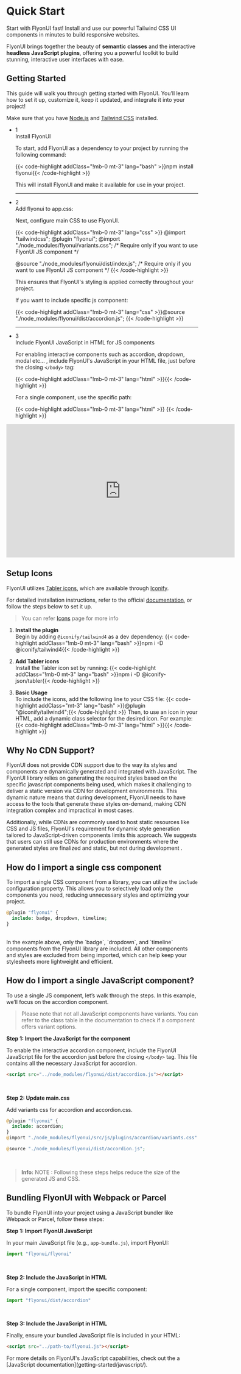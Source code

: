 # Quick Start

Start with FlyonUI fast! Install and use our powerful Tailwind CSS UI components in minutes to build responsive websites.

FlyonUI brings together the beauty of **semantic classes** and the interactive **headless JavaScript plugins**, offering you a powerful toolkit to build stunning, interactive user interfaces with ease.

<!-------------------- Getting Started -------------------->

## Getting Started

This guide will walk you through getting started with FlyonUI. You’ll learn how to set it up, customize it, keep it updated, and integrate it into your project!

Make sure that you have <a href="https://nodejs.org/en/" class="link link-primary" target="_blank">Node.js</a> and <a href="https://tailwindcss.com/" class="link link-primary" target="_blank">Tailwind CSS</a> installed.

<ul class="timeline timeline-snap-icon timeline-compact timeline-vertical w-full ps-0 mb-0">
  
  <!-- Installation -->
  <li class="mt-0 mb-0 ps-0">
    <div class="timeline-middle mb-2">
      <span class="text-base-content flex size-7 items-center justify-center rounded-full border border-base-content/20 font-semibold">
        1
      </span>
    </div>
    <div class="timeline-end mb-0 ms-1 w-full rounded-lg p-4 pt-1">
      <div class="text-base-content mb-3 font-semibold">Install FlyonUI</div>
      <p>To start, add FlyonUI as a dependency to your project by running the following command:</p>
      {{< code-highlight addClass="!mb-0 mt-3" lang="bash" >}}npm install flyonui{{< /code-highlight >}}
      <p class="not-prose mt-4">This will install FlyonUI and make it available for use in your project.</p>
    </div>
    <hr class="!w-0.5 rounded-none border-transparent" />
  </li>

  <!-- Configure Tailwind -->
  <li class="mt-0 mb-0 ps-0">
    <div class="timeline-middle mb-2">
      <span class="text-base-content flex size-7 items-center justify-center rounded-full border border-base-content/20 font-semibold">
        2
      </span>
    </div>
    <div class="timeline-end mb-0 ms-1 w-full rounded-lg p-4 pt-1">
      <div class="text-base-content mb-3 font-semibold">Add flyonui to app.css:</div>
      <p>
        Next, configure main CSS to use FlyonUI.
      </p>
      {{< code-highlight addClass="!mb-0 mt-3" lang="css" >}}
@import "tailwindcss";
@plugin "flyonui";
@import "./node_modules/flyonui/variants.css"; /* Require only if you want to use FlyonUI JS component */

@source "./node_modules/flyonui/dist/index.js"; /* Require only if you want to use FlyonUI JS component */
{{< /code-highlight >}}

<p class="not-prose mt-4">This ensures that FlyonUI's styling is applied correctly throughout your project.</p>

If you want to include specific js component:

{{< code-highlight addClass="!mb-0 mt-3" lang="css" >}}@source "./node_modules/flyonui/dist/accordion.js"; {{< /code-highlight >}}

</div>
<hr class="!w-0.5 rounded-none border-transparent" />

  </li>

  <!-- Tailwind Configuration -->
  <li class="mt-0 mb-0 ps-0">
    <div class="timeline-middle">
      <span class="text-base-content flex size-7 items-center justify-center rounded-full border border-base-content/20 font-semibold">
      3
      </span>
    </div>
    <div class="timeline-end mb-0 ms-1 w-full rounded-lg p-4 pt-1">
      <div class="text-base-content mb-3 font-semibold">Include FlyonUI JavaScript in HTML for JS components</div>
      <p>For enabling interactive components such as accordion, dropdown, modal etc... , include FlyonUI's JavaScript in your HTML file, just before the closing <code>&lt;/body&gt;</code> tag:</p>
        {{< code-highlight addClass="!mb-0 mt-3" lang="html" >}}<script src="../node_modules/flyonui/flyonui.js"></script>{{< /code-highlight >}}
      <p class="not-prose mt-4">For a single component, use the specific path:</p>
      {{< code-highlight addClass="!mb-0 mt-3" lang="html" >}}<script src="../node_modules/flyonui/dist/accordion.js"></script> {{< /code-highlight >}}</div>
  </li>
</ul>

<div class="flex justify-center mb-4"><iframe width="600" height="350" src="https://www.youtube.com/embed/9dvg1WaDhSc?si=4JHsh2t7gKDNiT6J" title="YouTube video player" frameborder="0" allow="accelerometer; autoplay; clipboard-write; encrypted-media; gyroscope; picture-in-picture; web-share" referrerpolicy="strict-origin-when-cross-origin" allowfullscreen></iframe></div>
<!-------------------- Setup Icons -------------------->

## Setup Icons

FlyonUI utilizes <a href="https://icon-sets.iconify.design/tabler/" class="link link-primary" target="_blank">Tabler icons</a>, which are available through <a href="https://iconify.design/" class="link link-primary" target="_blank">Iconify</a>.

For detailed installation instructions, refer to the official <a href="https://iconify.design/docs/usage/css/tailwind/tailwind4/" class="link link-primary" target="_blank">documentation</a>, or follow the steps below to set it up.

> You can refer [Icons](customization/icons/) page for more info 

1. **Install the plugin**  
   Begin by adding `@iconify/tailwind4` as a dev dependency:
   {{< code-highlight addClass="!mb-0 mt-3" lang="bash" >}}npm i -D @iconify/tailwind4{{< /code-highlight >}}

2. **Add Tabler icons**  
   Install the Tabler icon set by running:
   {{< code-highlight addClass="!mb-0 mt-3" lang="bash" >}}npm i -D @iconify-json/tabler{{< /code-highlight >}}

3. **Basic Usage**  
   To include the icons, add the following line to your CSS file:
   {{< code-highlight addClass="mt-3" lang="bash" >}}@plugin "@iconify/tailwind4";{{< /code-highlight >}}
   Then, to use an icon in your HTML, add a dynamic class selector for the desired icon. For example:
   {{< code-highlight addClass="!mb-0 mt-3" lang="html" >}}<span class="icon-[tabler--upload]"></span>{{< /code-highlight >}}

<!-- //TODO - Left to do  -->
<!-------------------- Why No CDN Support? -------------------->

## Why No CDN Support?

FlyonUI does not provide CDN support due to the way its styles and components are dynamically generated and integrated with JavaScript. The FlyonUI library relies on generating the required styles based on the specific javascript components being used, which makes it challenging to deliver a static version via CDN for development environments. This dynamic nature means that during development, FlyonUI needs to have access to the tools that generate these styles on-demand, making CDN integration complex and impractical in most cases.

Additionally, while CDNs are commonly used to host static resources like CSS and JS files, FlyonUI's requirement for dynamic style generation tailored to JavaScript-driven components limits this approach. We suggests that users can still use CDNs for production environments where the generated styles are finalized and static, but not during development .

<!-------------------- How do I import a single css component -------------------->

## How do I import a single css component

To import a single CSS component from a library, you can utilize the `include` configuration property. This allows you to selectively load only the components you need, reducing unnecessary styles and optimizing your project.

```php
@plugin "flyonui" {
  include: badge, dropdown, timeline;
}
```
</br>
In the example above, only the `badge`, `dropdown`, and `timeline` components from the FlyonUI library are included. All other components and styles are excluded from being imported, which can help keep your stylesheets more lightweight and efficient.

<!-------------------- How do I import a single JavaScript component? -------------------->


## How do I import a single JavaScript component?

To use a single JS component, let’s walk through the steps. In this example, we’ll focus on the accordion component.
> Please note that not all JavaScript components have variants. You can refer to the class table in the documentation to check if a component offers variant options.

**Step 1: Import the JavaScript for the component**

To enable the interactive accordion component, include the FlyonUI JavaScript file for the accordion just before the closing `</body>` tag. This file contains all the necessary JavaScript for accordion.

```html
<script src="../node_modules/flyonui/dist/accordion.js"></script>
```

</br>

**Step 2: Update main.css**

Add variants css for accordion and accordion.css.

```php
@plugin "flyonui" {
  include: accordion;
}
@import "./node_modules/flyonui/src/js/plugins/accordion/variants.css"

@source "./node_modules/flyonui/dist/accordion.js";
```

</br>

> **Info:** <span class="font-semibold">NOTE :</span> Following these steps helps reduce the size of the generated JS and CSS.

<!-- ### Integration via CDN -->

<!-- For a quicker setup, FlyonUI is also available via CDN.

#### Step 1: Include FlyonUI CSS via CDN

To include FlyonUI styles, add the following link tag inside the `<head>` of your HTML file:

```html
<link href="https://cdn.jsdelivr.net/npm/flyonui@/dist/flyonui.min.css" rel="stylesheet" />
```

#### Step 2: Include FlyonUI JavaScript via CDN

Similarly, before the closing `</body>` tag, add the FlyonUI JavaScript file:

```html
<script src="https://cdn.jsdelivr.net/npm/flyonui@/dist/flyonui.min.js"></script>
```

While this method is convenient, note that CDN files are not optimized for production as you cannot purge unused styles, which may lead to larger file sizes. -->

<!-------------------- Bundling FlyonUI with Webpack or Parcel -------------------->

## Bundling FlyonUI with Webpack or Parcel

To bundle FlyonUI into your project using a JavaScript bundler like Webpack or Parcel, follow these steps:

**Step 1: Import FlyonUI JavaScript**

In your main JavaScript file (e.g., `app-bundle.js`), import FlyonUI:

```js
import "flyonui/flyonui"
```

</br>

**Step 2: Include the JavaScript in HTML**

For a single component, import the specific component:

```js
import "flyonui/dist/accordion"
```

</br>

**Step 3: Include the JavaScript in HTML**

Finally, ensure your bundled JavaScript file is included in your HTML:

```html
<script src="../path-to/flyonui.js"></script>
```

<p class="not-prose my-5">For more details on FlyonUI's JavaScript capabilities, check out the a [JavaScript documentation](getting-started/javascript/).</p>
